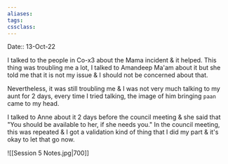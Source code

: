 ```yaml
---
aliases:
tags: 
cssclass:
---
```


Date:: 13-Oct-22

I talked to the people in Co-x3 about the Mama incident & it helped.
This thing was troubling me a lot, I talked to Amandeep Ma'am about it but she told me that it is not my issue & I should not be concerned about that.

Nevertheless, it was still troubling me & I was not very much talking to my aunt for 2 days, every time I tried talking, the image of him bringing `paan` came to my head. 

I talked to Anne about it 2 days before the council meeting & she said that "You should be available to her, if she needs you."
In the council meeting, this was repeated & I got a validation kind of thing that I did my part & it's okay to let that go now.

![[Session 5 Notes.jpg|700]]


